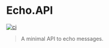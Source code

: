 # Echo.API

[![ci](https://github.com/atrakic/Echo.API/actions/workflows/ci.yaml/badge.svg)](https://github.com/atrakic/Echo.API/actions/workflows/ci.yaml)

> A minimal API to echo messages.
